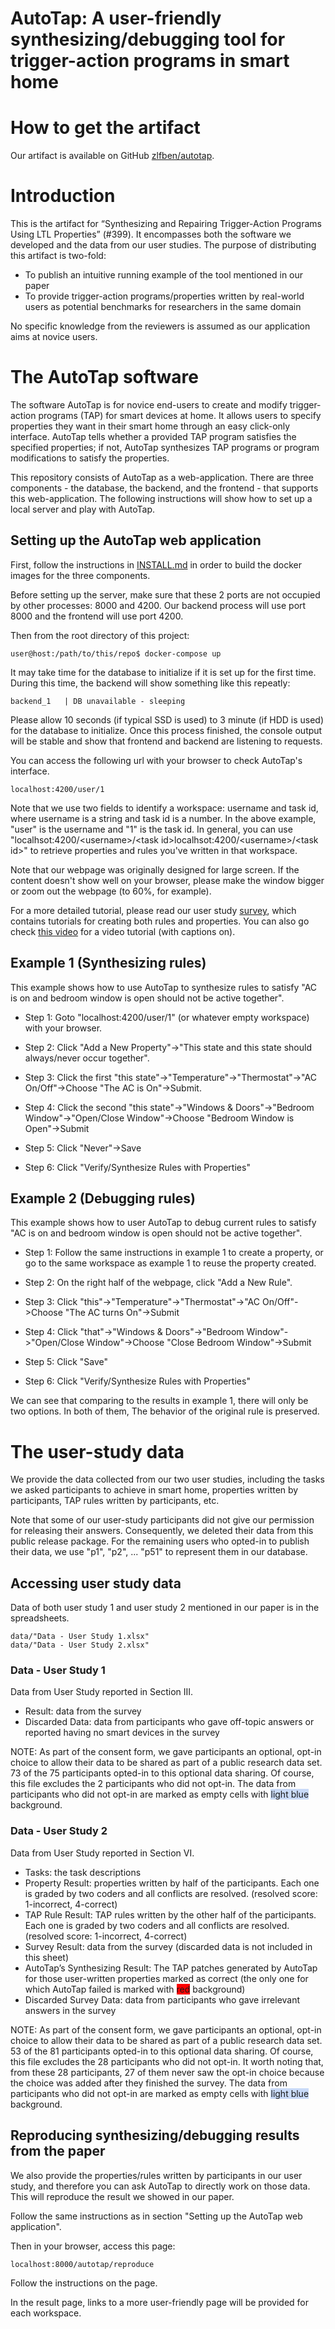 AutoTap: A user-friendly synthesizing/debugging tool for trigger-action programs in smart home
===
# How to get the artifact
Our artifact is available on GitHub [zlfben/autotap](https://github.com/zlfben/autotap).

# Introduction

This is the artifact for “Synthesizing and Repairing Trigger-Action Programs Using LTL Properties” (#399). It encompasses both the software we developed and the data from our user studies. The purpose of distributing this artifact is two-fold: 
 -  To publish an intuitive running example of the tool mentioned in our paper 
 - To provide trigger-action programs/properties written by real-world users as potential benchmarks for researchers in the same domain

No specific knowledge from the reviewers is assumed as our application aims at novice users. 

# The AutoTap software
The software AutoTap is for novice end-users to create and modify trigger-action programs (TAP) for smart devices at home. It allows users to specify properties they want in their smart home through an easy click-only interface. AutoTap tells whether a provided TAP program satisfies the specified properties; if not, AutoTap synthesizes TAP programs or program modifications to satisfy the properties. 

This repository consists of AutoTap as a web-application. There are three components - the database, the backend, and the frontend - that supports this web-application. The following instructions will show how to set up a local server and play with AutoTap.

## Setting up the AutoTap web application
First, follow the instructions in [INSTALL.md](INSTALL.md) in order to build the docker images for the three components.

Before setting up the server, make sure that these 2 ports are not occupied by other processes: 8000 and 4200. Our backend process will use port 8000 and the frontend will use port 4200.

Then from the root directory of this project:
```console
user@host:/path/to/this/repo$ docker-compose up
```
It may take time for the database to initialize if it is set up for the first time. During this time, the backend will show something like this repeatly:
```
backend_1   | DB unavailable - sleeping
```
Please allow 10 seconds (if typical SSD is used) to 3 minute (if HDD is used) for the database to initialize. Once this process finished, the console output will be stable and show that frontend and backend are listening to requests.

You can access the following url with your browser to check AutoTap's interface. 
```
localhost:4200/user/1
```
Note that we use two fields to identify a workspace: username and task id, where username is a string and task id is a number. In the above example, "user" is the username and "1" is the task id. In general, you can use "localhsot:4200/\<username\>/\<task id\>localhsot:4200/\<username\>/\<task id\>" to retrieve properties and rules you've written in that workspace.

Note that our webpage was originally designed for large screen. If the content doesn't show well on your browser, please make the window bigger or zoom out the webpage (to 60%, for example).

For a more detailed tutorial, please read our user study [survey](./data/survey.pdf), which contains tutorials for creating both rules and properties. You can also go check [this video](https://youtu.be/gAtLgqD2yHQ) for a video tutorial (with captions on).

## Example 1 (Synthesizing rules)
This example shows how to use AutoTap to synthesize rules to satisfy "AC is on and bedroom window is open should not be active together".

 - Step 1: Goto "localhost:4200/user/1" (or whatever empty workspace) with your browser.

 - Step 2: Click "Add a New Property"->"This state and this state should always/never occur together".

 - Step 3: Click the first "this state"->"Temperature"->"Thermostat"->"AC On/Off"->Choose "The AC is On"->Submit.

 - Step 4: Click the second "this state"->"Windows & Doors"->"Bedroom Window"->"Open/Close Window"->Choose "Bedroom Window is Open"->Submit

 - Step 5: Click "Never"->Save

 - Step 6: Click "Verify/Synthesize Rules with Properties"

## Example 2 (Debugging rules)
This example shows how to user AutoTap to debug current rules to satisfy "AC is on and bedroom window is open should not be active together".

 - Step 1: Follow the same instructions in example 1 to create a property, or go to the same workspace as example 1 to reuse the property created.

 - Step 2: On the right half of the webpage, click "Add a New Rule".

 - Step 3: Click "this"->"Temperature"->"Thermostat"->"AC On/Off"->Choose "The AC turns On"->Submit

 - Step 4: Click "that"->"Windows & Doors"->"Bedroom Window"->"Open/Close Window"->Choose "Close Bedroom Window"->Submit

 - Step 5: Click "Save"

 - Step 6: Click "Verify/Synthesize Rules with Properties"

We can see that comparing to the results in example 1, there will only be two options. In both of them, The behavior of the original rule is preserved.

# The user-study data
We provide the data collected from our two user studies, including the tasks we asked participants to achieve in smart home, properties written by participants, TAP rules written by participants, etc.

Note that some of our user-study participants did not give our permission for releasing their answers. Consequently, we deleted their data from this public release package. For the remaining users who opted-in to publish their data, we use "p1", "p2", ... "p51" to represent them in our database.

## Accessing user study data
Data of both user study 1 and user study 2 mentioned in our paper is in the spreadsheets.
```
data/"Data - User Study 1.xlsx"
data/"Data - User Study 2.xlsx"
```
### Data - User Study 1
Data from User Study reported in Section III.
 - Result: data from the survey
 - Discarded Data: data from participants who gave off-topic answers or reported having no smart devices in the survey

NOTE:
As part of the consent form, we gave participants an optional, opt-in choice to allow their data to be shared as part of a public research data set. 73 of the 75 participants opted-in to this optional data sharing. Of course, this file excludes the 2 participants who did not opt-in.
The data from participants who did not opt-in are marked as empty cells with <span style="background-color:#c9daf8">light blue</span> background.

### Data - User Study 2
Data from User Study reported in Section VI.
 - Tasks: the task descriptions
 - Property Result: properties written by half of the participants. Each one is graded by two coders and all conflicts are resolved. (resolved score: 1-incorrect, 4-correct)
 - TAP Rule Result: TAP rules written by the other half of the participants. Each one is graded by two coders and all conflicts are resolved. (resolved score: 1-incorrect, 4-correct)
 - Survey Result: data from the survey (discarded data is not included in this sheet)
 - AutoTap’s Synthesizing Result: The TAP patches generated by AutoTap for those user-written properties marked as correct (the only one for which AutoTap failed is marked with <span style="background-color:red">red</span> background)
 - Discarded Survey Data: data from participants who gave irrelevant answers in the survey

NOTE:
As part of the consent form, we gave participants an optional, opt-in choice to allow their data to be shared as part of a public research data set. 53 of the 81 participants opted-in to this optional data sharing. Of course, this file excludes the 28 participants who did not opt-in.
It worth noting that, from these 28 participants, 27 of them never saw the opt-in choice because the choice was added after they finished the survey.
The data from participants who did not opt-in are marked as empty cells with <span style="background-color:#c9daf8">light blue</span> background.


## Reproducing synthesizing/debugging results from the paper
We also provide the properties/rules written by participants in our user study, and therefore you can ask AutoTap to directly work on those data. This will reproduce the result we showed in our paper.

Follow the same instructions as in section "Setting up the AutoTap web application".

Then in your browser, access this page:
```
localhost:8000/autotap/reproduce
```
Follow the instructions on the page.

In the result page, links to a more user-friendly page will be provided for each workspace.
